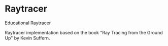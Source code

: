 # Raytracer
Educational Raytracer

Raytracer implementation based on the book "Ray Tracing from the Ground Up" by Kevin Suffern.